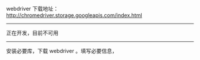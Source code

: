 webdriver 下载地址：http://chromedriver.storage.googleapis.com/index.html

---
正在开发，目前不可用


---



安装必要库，下载 webdriver 。填写必要信息，

